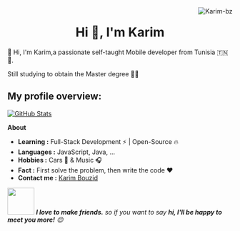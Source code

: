 <img align ="right" src="https://komarev.com/ghpvc/?username=Karim-bz&label=Profile%20views&color=0e75b6&style=flat" alt="Karim-bz">
<h1 align="center">Hi 👋, I'm Karim</h1>

👋 Hi, I'm Karim,a passionate self-taught Mobile developer from Tunisia 🇹🇳🚀. 
<p>Still studying to obtain the Master degree 🧑‍🎓</p>

## My profile overview:

<a href="https://github.com/Karim-bz">
<img align="center" src="https://github-readme-stats.vercel.app/api?username=Karim-bz&show_icons=true&theme=light&line_height=27" alt="GitHub Stats"/>
</a>

**About**

-  **Learning :** Full-Stack Development :zap: | Open-Source :fire:    
-  **Languages :** JavaScript, Java, ...
-  **Hobbies :** Cars 🚗 & Music :headphones:
-  **Fact :** First solve the problem, then write the code :heart:
-  **Contact me :** [Karim Bouzid](mailto:kaarimbouzid@gmail.com)

<img src="https://media.giphy.com/media/LnQjpWaON8nhr21vNW/giphy.gif" width="60"> <em><b>I love to make friends.</b> so if you want to say <b>hi, I'll be happy to meet you more!</b> 😊</em>

<!--
**Karim-bz/Karim-bz** is a ✨ _special_ ✨ repository because its `README.md` (this file) appears on your GitHub profile.

Here are some ideas to get you started:

- 🔭 I’m currently working on ...
- 🌱 I’m currently learning ...
- 👯 I’m looking to collaborate on ...
- 🤔 I’m looking for help with ...
- 💬 Ask me about ...
- 📫 How to reach me: ...
- 😄 Pronouns: ...
- ⚡ Fun fact: ...
-->
